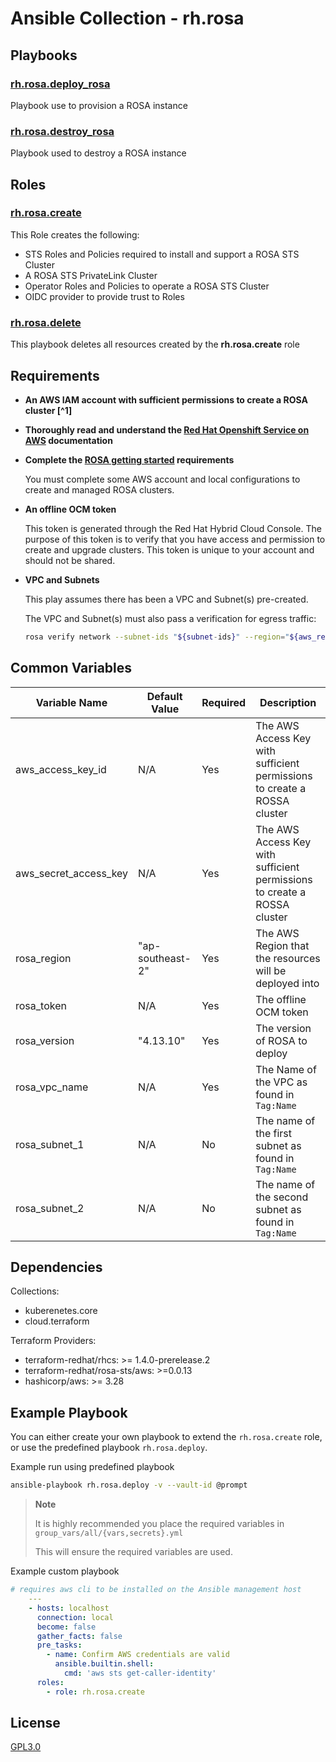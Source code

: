 # Ansible Collection - rh.rosa

## Playbooks

### [rh.rosa.deploy_rosa](playbooks/README.md)

Playbook use to provision a ROSA instance

### [rh.rosa.destroy_rosa](playbooks/README.md)

Playbook used to destroy a ROSA instance

## Roles

### [rh.rosa.create](roles/create/README.md)

This Role creates the following:

- STS Roles and Policies required to install and support a ROSA STS Cluster
- A ROSA STS PrivateLink Cluster
- Operator Roles and Policies to operate a ROSA STS Cluster
- OIDC provider to provide trust to Roles

### [rh.rosa.delete](roles/delete/README.md)

This playbook deletes all resources created by the **rh.rosa.create** role

## Requirements

- **An AWS IAM account with sufficient permissions to create a ROSA cluster [^1]**

- **Thoroughly read and understand the [Red Hat Openshift Service on AWS](https://docs.aws.amazon.com/ROSA/latest/userguide/what-is-rosa.html) documentation**

- **Complete the [ROSA getting started](https://console.redhat.com/openshift/create/rosa/getstarted) requirements**

  You must complete some AWS account and local configurations to create and managed ROSA clusters.

- **An offline OCM token**

  This token is generated through the Red Hat Hybrid Cloud Console. The purpose of this token is to verify that you have access and permission to create and upgrade clusters. This token is unique to your account and should not be shared.

- **VPC and Subnets**

  This play assumes there has been a VPC and Subnet(s) pre-created.

  The VPC and Subnet(s) must also pass a verification for egress traffic:

  ```bash
  rosa verify network --subnet-ids "${subnet-ids}" --region="${aws_region}" --role-arn="arn:aws:iam::${aws_account}:role/${role-name}"
  ````
 
## Common Variables

| Variable Name | Default Value | Required | Description |
| --- | --- | --- | --- |
| aws_access_key_id | N/A | Yes | The AWS Access Key with sufficient permissions to create a ROSSA cluster |
| aws_secret_access_key | N/A | Yes | The AWS Access Key with sufficient permissions to create a ROSSA cluster |
| rosa_region | "ap-southeast-2" | Yes | The AWS Region that the resources will be deployed into |
| rosa_token | N/A | Yes | The offline OCM token |
| rosa_version | "4.13.10" | Yes | The version of ROSA to deploy |
| rosa_vpc_name | N/A | Yes | The Name of the VPC as found in `Tag:Name` |
| rosa_subnet_1 | N/A | No | The name of the first subnet as found in `Tag:Name` |
| rosa_subnet_2 | N/A | No | The name of the second subnet as found in `Tag:Name` |

## Dependencies

Collections:
- kuberenetes.core
- cloud.terraform

Terraform Providers:
- terraform-redhat/rhcs: >= 1.4.0-prerelease.2
- terraform-redhat/rosa-sts/aws: >=0.0.13
- hashicorp/aws: >= 3.28

## Example Playbook

You can either create your own playbook to extend the `rh.rosa.create` role, or use the predefined playbook `rh.rosa.deploy`.

Example run using predefined playbook

```bash
ansible-playbook rh.rosa.deploy -v --vault-id @prompt
```

> **Note**
>
> It is highly recommended you place the required variables in `group_vars/all/{vars,secrets}.yml`
>
> This will ensure the required variables are used.

Example custom playbook

```yaml
# requires aws cli to be installed on the Ansible management host
    ---
    - hosts: localhost
      connection: local
      become: false
      gather_facts: false
      pre_tasks:
        - name: Confirm AWS credentials are valid
          ansible.builtin.shell:
            cmd: 'aws sts get-caller-identity'
      roles:
        - role: rh.rosa.create
```

## License

[GPL3.0](LICENSE)
